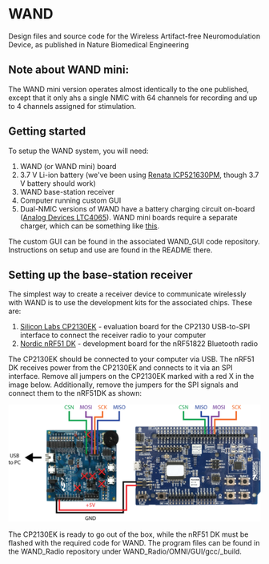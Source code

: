 # WAND
Design files and source code for the Wireless Artifact-free Neuromodulation Device, as published in Nature Biomedical Engineering

## Note about WAND mini:
The WAND mini version operates almost identically to the one published, except that it only ahs a single NMIC with 64 channels for recording and up to 4 channels assigned for stimulation.

## Getting started

To setup the WAND system, you will need:
1. WAND (or WAND mini) board
1. 3.7 V Li-ion battery (we've been using [Renata ICP521630PM](https://www.mouser.com/ProductDetail/Renata/ICP521630PM?qs=QkjX1Or4MHEeJ7xWMplNJA%3D%3D), though 3.7 V battery should work)
1. WAND base-station receiver
1. Computer running custom GUI
1. Dual-NMIC versions of WAND have a battery charging circuit on-board ([Analog Devices LTC4065](https://www.analog.com/en/products/ltc4065.html)). WAND mini boards require a separate charger, which can be something like [this](https://www.sparkfun.com/products/12711).

The custom GUI can be found in the associated WAND_GUI code repository. Instructions on setup and use are found in the README there.

## Setting up the base-station receiver

The simplest way to create a receiver device to communicate wirelessly with WAND is to use the development kits for the associated chips. These are:
1. [Silicon Labs CP2130EK](https://www.silabs.com/products/development-tools/interface/cp2130ek-evaluation-kit) - evaluation board for the CP2130 USB-to-SPI interface to connect the receiver radio to your computer
1. [Nordic nRF51 DK](https://www.nordicsemi.com/Software-and-Tools/Development-Kits/nRF51-DK) - development board for the nRF51822 Bluetooth radio

The CP2130EK should be connected to your computer via USB. The nRF51 DK receives power from the CP2130EK and connects to it via an SPI interface. Remove all jumpers on the CP2130EK marked with a red X in the image below. Additionally, remove the jumpers for the SPI signals and connect them to the nRF51DK as shown:

![Receiver connections](WAND_Receiver.png)


The CP2130EK is ready to go out of the box, while the nRF51 DK must be flashed with the required code for WAND. The program files can be found in the WAND_Radio repository under WAND_Radio/OMNI/GUI/gcc/_build.
